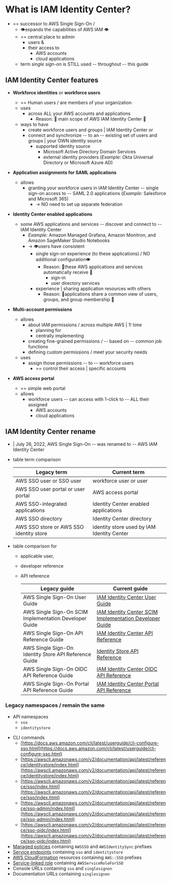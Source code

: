 # What is IAM Identity Center?<a name="what-is"></a>

* == successor to AWS Single Sign-On /
  * 👁️expands the capabilities of AWS IAM 👁
  * == central place to admin 
    * users &
    * their access to
      * AWS accounts
      * cloud applications
  * term *single sign\-on* is STILL used -- throughout -- this guide

## IAM Identity Center features<a name="features"></a>

* **Workforce identities** or **workforce users** 
  * == Human users / are members of your organization
  * uses
    * across ALL your AWS accounts and applications
      * Reason: 🧠 main scope of AWS IAM Identity Center 🧠
  * ways to have
    * create workforce users and groups | IAM Identity Center or
    * connect and synchronize -- to an -- existing set of users and groups | your OWN identity source
      * supported identity source
        * Microsoft Active Directory Domain Services
        * external identity providers (_Example:_ Okta Universal Directory or Microsoft Azure AD)

* **Application assignments for SAML applications**  
  * allows
    * granting your workforce users in IAM Identity Center -- single sign\-on access to -- SAML 2\.0 applications (_Example:_ Salesforce and Microsoft 365)
      * -> NO need to set up separate federation

* **Identity Center enabled applications**  
  * some AWS applications and services -- discover and connect to -- IAM Identity Center 
    * _Example:_ Amazon Managed Grafana, Amazon Monitron, and Amazon SageMaker Studio Notebooks
    * -> 👁users have consistent
      * single sign\-on experience (to these applications) / NO additional configuration👁 
        * Reason: 🧠these AWS applications and services automatically receive 🧠
          * sign\-in
          * user directory services
      * experience | sharing application resources with others
        * Reason: 🧠applications share a common view of users, groups, and group membership 🧠 

* **Multi\-account permissions**  
  * allows
    * about IAM permissions / across multiple AWS | 1! time
      * planning for
      * centrally implementing
    * creating fine\-grained permissions / -- based on -- common job functions
    * defining custom permissions / meet your security needs
  * uses
    * assign those permissions -- to -- workforce users
      * == control their access | specific accounts

* **AWS access portal**  
  * == simple web portal
  * allows
    * workforce users -- can access with 1-click to -- ALL their assigned
      * AWS accounts
      * cloud applications

## IAM Identity Center rename<a name="renamed"></a>

* | July 26, 2022, AWS Single Sign-On -- was renamed to -- AWS IAM Identity Center
* table term comparison
    
    | **Legacy term** | **Current term** | 
    | --- | --- | 
    | AWS SSO user or SSO user | workforce user or user | 
    | AWS SSO user portal or user portal | AWS access portal | 
    | AWS SSO\-integrated applications | Identity Center enabled applications | 
    | AWS SSO directory | Identity Center directory | 
    | AWS SSO store or AWS SSO identity store | identity store used by IAM Identity Center | 

* table comparison for
  * applicable user,
  * developer reference
  * API reference

    | **Legacy guide** | **Current guide** | 
    | --- | --- | 
    | AWS Single Sign\-On User Guide | [IAM Identity Center User Guide](https://docs.aws.amazon.com/singlesignon/latest/userguide/what-is.html) | 
    | AWS Single Sign\-On SCIM Implementation Developer Guide | [IAM Identity Center SCIM Implementation Developer Guide](https://docs.aws.amazon.com/singlesignon/latest/developerguide/what-is-scim.html) | 
    | AWS Single Sign\-On API Reference Guide | [IAM Identity Center API Reference](https://docs.aws.amazon.com/singlesignon/latest/APIReference/welcome.html) | 
    | AWS Single Sign\-On Identity Store API Reference Guide | [Identity Store API Reference](https://docs.aws.amazon.com/singlesignon/latest/developerguide/what-is-scim.html) | 
    | AWS Single Sign\-On OIDC API Reference Guide | [IAM Identity Center OIDC API Reference](https://docs.aws.amazon.com/singlesignon/latest/OIDCAPIReference/Welcome.html) | 
    | AWS Single Sign\-On Portal API Reference Guide | [IAM Identity Center Portal API Reference](https://docs.aws.amazon.com/singlesignon/latest/PortalAPIReference/Welcome.html) | 

### Legacy namespaces / remain the same<a name="legacy-namespaces"></a>


* API namespaces
  * `sso`
  * `identitystore`
+ CLI commands
  + [https://docs.aws.amazon.com/cli/latest/userguide/cli-configure-sso.html](https://docs.aws.amazon.com/cli/latest/userguide/cli-configure-sso.html)
  + [https://awscli.amazonaws.com/v2/documentation/api/latest/reference/identitystore/index.html](https://awscli.amazonaws.com/v2/documentation/api/latest/reference/identitystore/index.html)
  + [https://awscli.amazonaws.com/v2/documentation/api/latest/reference/sso/index.html](https://awscli.amazonaws.com/v2/documentation/api/latest/reference/sso/index.html)
  + [https://awscli.amazonaws.com/v2/documentation/api/latest/reference/sso-admin/index.html](https://awscli.amazonaws.com/v2/documentation/api/latest/reference/sso-admin/index.html)
  + [https://awscli.amazonaws.com/v2/documentation/api/latest/reference/sso-oidc/index.html](https://awscli.amazonaws.com/v2/documentation/api/latest/reference/sso-oidc/index.html)
+ [Managed policies](https://docs.aws.amazon.com/singlesignon/latest/userguide/security-iam-awsmanpol.html) containing `AWSSSO` and `AWSIdentitySync` prefixes
+ [Service endpoints](https://docs.aws.amazon.com/general/latest/gr/sso.html#sso_region) containing `sso` and `identitystore`
+ [AWS CloudFormation](https://docs.aws.amazon.com/AWSCloudFormation/latest/UserGuide/AWS_SSO.html) resources containing `AWS::SSO` prefixes
+ [Service\-linked role](https://docs.aws.amazon.com/singlesignon/latest/userguide/using-service-linked-roles.html#slr-permissions) containing `AWSServiceRoleForSSO`
+ Console URLs containing `sso` and `singlesignon`
+ Documentation URLs containing `singlesignon`
